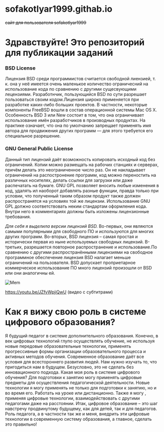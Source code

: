 # sofakotlyar1999.githab.io
~~сайт для пользователя sofakotlyar1999~~

# Здравствуйте! Это репозиторий для публикации заданий #

### BSD License ###
Лицензия BSD среди программистов считается свободной лиензией, т. к. она у неё имеется очень маленькое количество ограничесний на использование кода по сравнению с другими сущесвующими лецензиями. Разработнчик, пользующийся BSD по сути разрешает пользоваться своим кодом.Лицензия широко применяется при разработке каких-либо больших проектов. В частности, некоторые компоненты FreeBSD вошли в состав операционной системы Mac OS X. Особенность BSD 3 или  New состоит в том, что она ограничивает использование имён разработчиков в производных продуктах. На практике означает, что она по умолчанию запрещает применять имя автора для продвижения других программ — для этого требуется его специальное разрешение.

### GNU General Public License ###
Данный тип лицензий даёт возможность  копировать исходный код без  ограничений. Копии можно размещать на рабочих станциях и серверах, причём делать это неограниченное число раз. Он не накладывает ограничений на распостронение программ, код можно переностить на различных носителях, делать ссылки для загрузки или даже распечатать на бумаге. GNU GPL позволяет вносить любые изменения в код, удалять ил наоборот добавлять разные функции, правда только при условии, что полученный таким образом продукт также должен распространятся на условиях той же лицензии. Использование GNU GPL должно соответствовать неким стандартам оформления кода. Внутри него в комментариях должны быть изложены лицензионные требования.

*Для себя я выделила версии лицензий BSD.* Во-первых, они являются самыми популярными для свободного ПО и используются для многих других программ. Во-вторых, BSD лицензия – самая простая и исторически первая из ныне используемых свободных лицензий. В-третьих, разрешается повторное распространение и использование.По сравнению с другими распространёнными лицензиями на свободное программное обеспечение  лицензия BSD налагает меньше ограничений на пользователя. BSD допускает проприетарное коммерческое использование ПО
много лицензий произошли от BSD или они аналогичны ей. 

![Mem](http://img.1001mem.ru/posts/3614000/3613064.jpg "домашка")

https://youtu.be/JZfvWpjiQwU (видео с субтитрами)

# Как я вижу свою роль в системе цифрового образования? #
Я будущий педагог в системе дополнительного образования. Конечно, в век цифровых технологий глупо осуществлять обучение, не используя новые передовые образовательные технологии, применять прогрессивные формы организации образовательного процесса и активных методов обучения. 
Современное образование даёт все условия для всестороннего развития людей.  Нам нужно изучать то, что пригодиться нам в будущем. Безусловно, это не сделать без инновационного подхода.
Какая моя роль в системе цифрового обучения? Для подготовки к занятию могу применять цифровые предметы для осуществления педагогической деятельности. Новые технологии я могу применять не только для подготовки к занятию, но и во время его. Работать на уроке или дистанционно. Также я могу , применяя цифровые технологии, взаимодействовать с другими педагогами даже на расстоянии. 
Итак, цифровое образование – это шаг навстречу продвинутому будущему, как для детей, так и для педагогов. Роль педагога, а в частности так же и меня, внедрить эти цифровые технологии в современную систему образования, а главное, сделать это правильно! 
